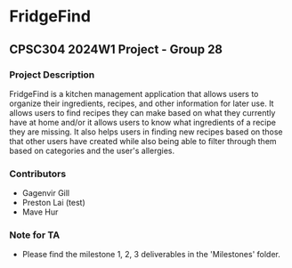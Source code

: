# FridgeFind

## CPSC304 2024W1 Project - Group 28

### Project Description
FridgeFind is a kitchen management application that allows users to organize their ingredients, recipes, and other information for later use. It allows users to find recipes they can make based on what they currently have at home and/or it allows users to know what ingredients of a recipe they are missing. It also helps users in finding new recipes based on those that other users have created while also being able to filter through them based on categories and the user's allergies.

### Contributors
- Gagenvir Gill
- Preston Lai (test)
- Mave Hur

### Note for TA
- Please find the milestone 1, 2, 3 deliverables in the 'Milestones' folder.